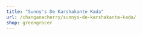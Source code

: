 ```yaml
---
title: "Sunny's De Karshakante Kada"
url: /changanacherry/sunnys-de-karshakante-kada/
shop: greengrocer
---
```

